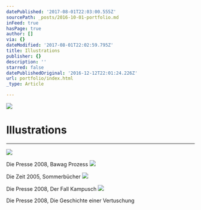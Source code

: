 ```yaml
---
datePublished: '2017-08-01T22:03:00.555Z'
sourcePath: _posts/2016-10-01-portfolio.md
inFeed: true
hasPage: true
author: []
via: {}
dateModified: '2017-08-01T22:02:59.795Z'
title: Illustrations
publisher: {}
description: ''
starred: false
datePublishedOriginal: '2016-12-12T22:01:24.226Z'
url: portfolio/index.html
_type: Article

---
```

![](https://the-grid-user-content.s3-us-west-2.amazonaws.com/ee56d4df-44f9-4003-971a-b5fb626b7986.jpg)

# Illustrations

---

![](https://the-grid-user-content.s3-us-west-2.amazonaws.com/cf1b9aea-092f-4e72-9505-a34d74612fb6.png)

Die Presse 2008, Bawag Prozess
![](https://the-grid-user-content.s3-us-west-2.amazonaws.com/e012b0bf-8830-4bd6-a250-bb0e1edce55d.jpg)

Die Zeit 2005, Sommerbücher
![](https://the-grid-user-content.s3-us-west-2.amazonaws.com/f0b9ea57-208e-459d-8055-aceb318d9f9f.jpg)

Die Presse 2008, Der Fall Kampusch
![](https://the-grid-user-content.s3-us-west-2.amazonaws.com/e34c21f4-6f9e-4fdf-a456-93a2ee81d50d.jpg)

Die Presse 2008, Die Geschichte einer Vertuschung